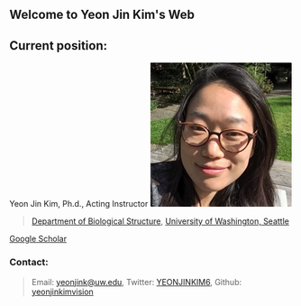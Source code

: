 ## Welcome to Yeon Jin Kim's Web

## Current position: 
Yeon Jin Kim, Ph.d., Acting Instructor
![Yeon Jin Kim, Ph.D.](https://github.com/yeonjinkimvision/yeonjinkim.github.io/raw/master/yjk.jpg)

>[Department of Biological Structure](https://depts.washington.edu/biostr/home),
>[University of Washington, Seattle](https://www.washington.edu/)

[Google Scholar](https://scholar.google.ca/citations?user=D4w2Jbec7IMC&hl=en)

### Contact:
>Email: [yeonjink@uw.edu](yeonjink@uw.edu),
>Twitter: [YEONJINKIM6](https://twitter.com/YEONJINKIM6),
>Github: [yeonjinkimvision](https://github.com/yeonjinkimvision)
